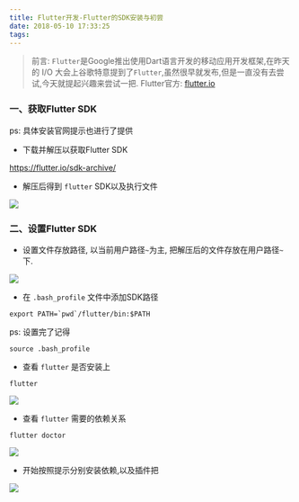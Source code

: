 ```yaml
---
title: Flutter开发-Flutter的SDK安装与初尝
date: 2018-05-10 17:33:25
tags:
---
```


> 前言: `Flutter`是Google推出使用Dart语言开发的移动应用开发框架,在昨天的 I/O 大会上谷歌特意提到了`Flutter`,虽然很早就发布,但是一直没有去尝试,今天就提起兴趣来尝试一把.
> Flutter官方: [flutter.io](https://flutter.io)

### 一、获取Flutter SDK
ps: 具体安装官网提示也进行了提供

* 下载并解压以获取Flutter SDK

https://flutter.io/sdk-archive/

* 解压后得到 `flutter` SDK以及执行文件

![](https://upload-images.jianshu.io/upload_images/1666327-30d1bd3bb2273ca8.png?imageMogr2/auto-orient/strip%7CimageView2/2/w/1240)


### 二、设置Flutter SDK
* 设置文件存放路径, 以当前用户路径`~`为主, 把解压后的文件存放在用户路径`~`下.

![](https://upload-images.jianshu.io/upload_images/1666327-900e3173db6e6d29.png?imageMogr2/auto-orient/strip%7CimageView2/2/w/1240)

* 在 `.bash_profile` 文件中添加SDK路径

```
export PATH=`pwd`/flutter/bin:$PATH
```

ps: 设置完了记得

```
source .bash_profile
```

* 查看 `flutter` 是否安装上

```
flutter
```

![](https://upload-images.jianshu.io/upload_images/1666327-90d7c1d8512cdd09.png?imageMogr2/auto-orient/strip%7CimageView2/2/w/1240)

* 查看 `flutter` 需要的依赖关系

```
flutter doctor
```

![](https://upload-images.jianshu.io/upload_images/1666327-e20952ea871e6ebe.png?imageMogr2/auto-orient/strip%7CimageView2/2/w/1240)

* 开始按照提示分别安装依赖,以及插件把

![](https://upload-images.jianshu.io/upload_images/1666327-5cb1c73da26447b5.png?imageMogr2/auto-orient/strip%7CimageView2/2/w/1240)


